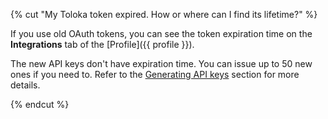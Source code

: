 {% cut "My Toloka token expired. How or where can I find its lifetime?" %}

If you use old OAuth tokens, you can see the token expiration time on the **Integrations** tab of the [Profile]({{ profile }}).

The new API keys don't have expiration time. You can issue up to 50 new ones if you need to. Refer to the [Generating API keys](../../../concepts/api-token.md) section for more details.

{% endcut %}